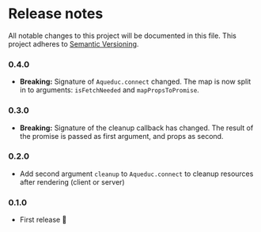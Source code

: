 # Release notes
All notable changes to this project will be documented in this file.
This project adheres to [Semantic Versioning](http://semver.org/).

### 0.4.0

- **Breaking:** Signature of `Aqueduc.connect` changed. The map is now split in to arguments: `isFetchNeeded` and `mapPropsToPromise`.

### 0.3.0

- **Breaking:** Signature of the cleanup callback has changed. The result of the promise is passed as first argument, and props as second.

### 0.2.0

- Add second argument `cleanup` to `Aqueduc.connect` to cleanup resources after rendering (client or server)

### 0.1.0

- First release 🌈
